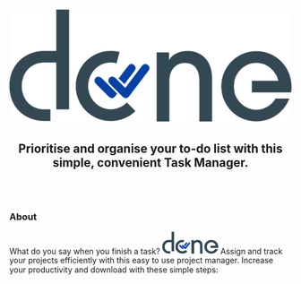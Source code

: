 <h1 align="center">
<img src="https://github.com/jedithrills/done-project/blob/main/donelogo.png" alt="alt logo">
</h1>
<h2 align="center"> Prioritise and organise your to-do list with this simple, convenient Task Manager.</h2>
<br>
<br>
<h3>About</h3>
<p>What do you say when you finish a task? <img src="https://github.com/jedithrills/done-project/blob/main/donelogo.png" alt="alt logo" width="100"> Assign and track your projects efficiently with this easy to use project manager. Increase your productivity and download with these simple steps:  </p>

